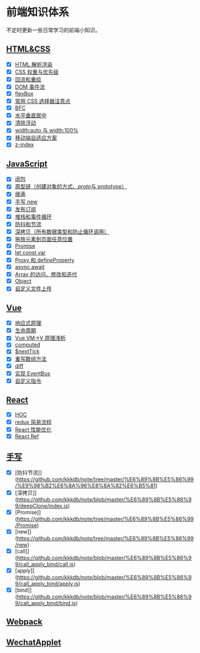 # 前端知识体系

不定时更新一些日常学习的前端小知识。

## [HTML&CSS](https://github.com/kkkdb/note/tree/master/HTML%26%26CSS)

- [x] [HTML 解析渲染](https://github.com/kkkdb/note/blob/master/HTML%26%26CSS/HTML%E8%A7%A3%E6%9E%90%E6%B8%B2%E6%9F%93/index.md)
- [x] [CSS 权重与优先级](https://github.com/kkkdb/note/blob/master/HTML%26%26CSS/CSS%E7%9A%84%E6%9D%83%E9%87%8D%E5%92%8C%E4%BC%98%E5%85%88%E7%BA%A7/index.md)
- [x] [回流和重绘](https://github.com/kkkdb/note/blob/master/HTML%26%26CSS/%E5%9B%9E%E6%B5%81%E5%92%8C%E9%87%8D%E7%BB%98/index.md)
- [x] [DOM 事件流](https://github.com/kkkdb/note/blob/master/HTML%26%26CSS/DOM%E4%BA%8B%E4%BB%B6%E6%B5%81/index.md)
- [x] [flexBox](https://github.com/kkkdb/note/tree/master/HTML%26%26CSS/flexbox)
- [x] [常用 CSS 选择器注意点](https://github.com/kkkdb/note/blob/master/HTML%26%26CSS/cssSelete/%E5%B8%B8%E7%94%A8css%E9%80%89%E6%8B%A9%E5%99%A8%E6%B3%A8%E6%84%8F%E7%82%B9.md)
- [x] [BFC](https://github.com/kkkdb/note/blob/master/HTML%26%26CSS/BFC/bfc.md)
- [x] [水平垂直居中](https://github.com/kkkdb/note/blob/master/HTML%26%26CSS/%E6%B0%B4%E5%B9%B3%E5%9E%82%E7%9B%B4%E5%B1%85%E4%B8%AD/index.md)
- [x] [清除浮动](https://github.com/kkkdb/note/blob/master/HTML%26%26CSS/%E6%B8%85%E9%99%A4%E6%B5%AE%E5%8A%A8/inedx.html)
- [x] [width:auto 与 width:100%](https://github.com/kkkdb/note/blob/master/HTML%26%26CSS/width100%25%E5%92%8Cauto%E7%9A%84%E5%8C%BA%E5%88%AB/index.md)
- [x] [移动端自适应方案](https://github.com/kkkdb/note/blob/master/HTML%26%26CSS/%E7%A7%BB%E5%8A%A8%E7%AB%AF%E8%87%AA%E9%80%82%E5%BA%94%E6%96%B9%E6%A1%88/index.md)
- [x] [z-index](https://github.com/kkkdb/note/blob/master/HTML%26%26CSS/z-index/index.md)

## [JavaScript](https://github.com/kkkdb/note/tree/master/JavaScript)

- [x] [闭包](https://github.com/kkkdb/note/blob/master/JavaScript/%E9%97%AD%E5%8C%85/index.md)
- [x] [原型链（创建对象的方式、*proto*与 prototype）](https://github.com/kkkdb/note/blob/master/JavaScript/%E5%8E%9F%E5%9E%8B%E9%93%BE/index.md)
- [x] [继承](https://github.com/kkkdb/note/blob/master/JavaScript/%E7%BB%A7%E6%89%BF%EF%BC%88ES5%EF%BC%89/index.md)
- [x] [手写 new](https://github.com/kkkdb/note/blob/master/JavaScript/%E6%89%8B%E5%86%99new/new.js)
- [x] [发布订阅](https://github.com/kkkdb/note/blob/master/JavaScript/%E5%8F%91%E5%B8%83%E8%AE%A2%E9%98%85/%E5%8F%91%E5%B8%83%E8%AE%A2%E9%98%85.md)
- [x] [堆栈和事件循环](https://github.com/kkkdb/note/blob/master/JavaScript/%E5%A0%86%E6%A0%88%E5%92%8C%E4%BA%8B%E4%BB%B6%E5%BE%AA%E7%8E%AF/%E5%A0%86%E6%A0%88%E5%92%8C%E4%BA%8B%E4%BB%B6%E5%BE%AA%E7%8E%AF.md)
- [x] [防抖和节流](https://github.com/1282772905/Notes/tree/master/JavaScript/%E8%8A%82%E6%B5%81%E5%92%8C%E9%98%B2%E6%8A%96%E5%87%BD%E6%95%B0)
- [x] [深拷贝（所有数据类型和防止循环调用）](https://github.com/kkkdb/note/blob/master/JavaScript/%E6%B7%B1%E6%8B%B7%E8%B4%9D/index.js)
- [x] [拖放元素到页面任意位置](https://github.com/kkkdb/note/blob/master/JavaScript/%E6%8B%96%E6%94%BE/index.html)
- [x] [Promise](https://github.com/kkkdb/note/blob/master/JavaScript/Promise/use.md)
- [x] [let const var](https://github.com/kkkdb/note/blob/master/JavaScript/var%20let%20const/index.md)
- [x] [Proxy 和 defineProperty](https://github.com/1282772905/Notes/tree/master/JavaScript/Proxy)
- [x] [async await](https://github.com/kkkdb/note/blob/master/JavaScript/async%20await/index.md)
- [x] [Array 的访问、修改和迭代](https://github.com/kkkdb/note/blob/master/JavaScript/Array's%20properties%20and%20functions/index.md)
- [x] [Object](https://github.com/kkkdb/note/blob/master/JavaScript/Object's%20properties%20and%20functions/index.md)
- [x] [自定义文件上传](https://github.com/kkkdb/note/blob/master/JavaScript/%E8%87%AA%E5%AE%9A%E4%B9%89%E6%96%87%E4%BB%B6%E4%B8%8A%E4%BC%A0/index.html)

## [Vue](https://github.com/kkkdb/note/tree/master/Vue)

- [x] [响应式原理](https://github.com/kkkdb/note/blob/master/Vue/%E5%93%8D%E5%BA%94%E5%BC%8F%E5%8E%9F%E7%90%86/index.md)
- [x] [生命周期](https://github.com/kkkdb/note/blob/master/Vue/%E7%94%9F%E5%91%BD%E5%91%A8%E6%9C%9F/index.md)
- [x] [Vue VM->V 原理浅析](https://github.com/kkkdb/note/blob/master/Vue/%E6%BA%90%E7%A0%81%E8%A7%A3%E6%9E%90/%E5%8F%8C%E5%90%91%E7%BB%91%E5%AE%9A%E5%8E%9F%E7%90%86/Vue%E5%8F%8C%E5%90%91%E7%BB%91%E5%AE%9A%E5%8E%9F%E7%90%86.md)
- [x] [computed](https://github.com/kkkdb/note/blob/master/Vue/%E6%BA%90%E7%A0%81%E8%A7%A3%E6%9E%90/computed%26watch/computed.md)
- [x] [$nextTick](https://github.com/kkkdb/note/blob/master/Vue/%E6%BA%90%E7%A0%81%E8%A7%A3%E6%9E%90/nextTick/index.md)
- [x] [重写数组方法](https://github.com/kkkdb/note/blob/master/Vue/%E6%BA%90%E7%A0%81%E8%A7%A3%E6%9E%90/%E5%8F%8C%E5%90%91%E7%BB%91%E5%AE%9A%E5%8E%9F%E7%90%86/%E9%87%8D%E5%86%99%E6%95%B0%E7%BB%84%E6%96%B9%E6%B3%95.md)
- [x] [diff](https://github.com/kkkdb/note/blob/master/Vue/key/index.md)
- [x] [实现 EventBus](https://github.com/kkkdb/note/blob/master/Vue/%E7%BB%84%E4%BB%B6%E9%80%9A%E4%BF%A1/EventBus.md)
- [x] [自定义指令](https://github.com/kkkdb/note/blob/master/Vue/%E8%87%AA%E5%AE%9A%E4%B9%89%E6%8C%87%E4%BB%A4/directives.md)

## [React](https://github.com/kkkdb/note/tree/master/React)

- [x] [HOC](<https://github.com/kkkdb/note/blob/master/React/HOC(%E9%AB%98%E9%98%B6%E7%BB%84%E4%BB%B6)/index.md>)
- [x] [redux 简易流程](https://github.com/kkkdb/note/blob/master/React/redux/%E7%AE%80%E5%8D%95%E6%B5%81%E7%A8%8B/index.md)
- [x] [React 性能优化](https://github.com/kkkdb/note/blob/master/Performance%20optimization/React%E7%9A%84%E6%80%A7%E8%83%BD%E4%BC%98%E5%8C%96/index.md)
- [x] [React Ref](https://github.com/kkkdb/note/blob/master/React/Ref/index.md)

## [手写](https://github.com/kkkdb/note/tree/master/%E6%89%8B%E5%86%99)
- [x] [防抖节流]](<https://github.com/kkkdb/note/tree/master/%E6%89%8B%E5%86%99/%E9%98%B2%E6%8A%96%E8%8A%82%E6%B5%81>)
- [x] [深拷贝]](<https://github.com/kkkdb/note/blob/master/%E6%89%8B%E5%86%99/deepClone/index.js>)
- [x] [Promise]](<https://github.com/kkkdb/note/tree/master/%E6%89%8B%E5%86%99/Promise>)
- [x] [new]](<https://github.com/kkkdb/note/tree/master/%E6%89%8B%E5%86%99/new>)
- [x] [call]](<https://github.com/kkkdb/note/blob/master/%E6%89%8B%E5%86%99/call_apply_bind/call.js>)
- [x] [apply]](<https://github.com/kkkdb/note/blob/master/%E6%89%8B%E5%86%99/call_apply_bind/apply.js>)
- [x] [bind]](<https://github.com/kkkdb/note/blob/master/%E6%89%8B%E5%86%99/call_apply_bind/bind.js>)

## [Webpack](https://github.com/kkkdb/note/tree/master/Webpack)

## [WechatApplet](https://github.com/kkkdb/note/tree/master/WechatApplet)
